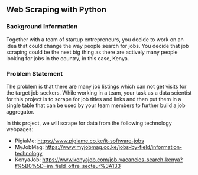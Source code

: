 ## Web Scraping with Python

### Background Information
Together with a team of startup entrepreneurs, you decide to work on an idea that could
change the way people search for jobs. You decide that job scraping could be the next
big thing as there are actively many people looking for jobs in the country, in this case,
Kenya.

### Problem Statement
The problem is that there are many job listings which can not get visits for the target job
seekers. While working in a team, your task as a data scientist for this project is to
scrape for job titles and links and then put them in a single table that can be used by
your team members to further build a job aggregator.

In this project, we will scrape for data from the following technology webpages:
  - PigiaMe: https://www.pigiame.co.ke/it-software-jobs
  - MyJobMag: https://www.myjobmag.co.ke/jobs-by-field/information-technology
  - KenyaJob: https://www.kenyajob.com/job-vacancies-search-kenya?f%5B0%5D=im_field_offre_secteur%3A133

